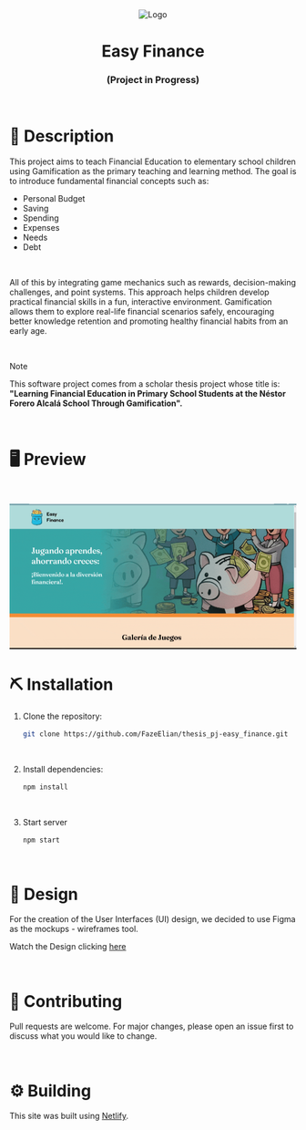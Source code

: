 <div align="center">
  <img align="center" width="25%" src="https://easyfinance-app.netlify.app/static/media/Logo%20(v.02).da83ea2bb22187c7065d.webp" alt="Logo" />
</div>

<h1 align="center">Easy Finance</h1>
<h3 align="center">(Project in Progress)</h3>
<br>


# 📄 Description
This project aims to teach Financial Education to elementary school children using Gamification as the primary teaching and learning method. The goal is to introduce fundamental financial concepts such as:

- Personal Budget
- Saving
- Spending
- Expenses
- Needs
- Debt

<br>

All of this by integrating game mechanics such as rewards, decision-making challenges, and point systems. This approach helps children develop practical financial skills in a fun, interactive environment. 
Gamification allows them to explore real-life financial scenarios safely, encouraging better knowledge retention and promoting healthy financial habits from an early age.

<br>

> [!NOTE]
> This software project comes from a scholar thesis project whose title is: <br> <b>"Learning Financial Education in Primary School Students at the Néstor Forero Alcalá School Through Gamification". </b>

<br>

# 🖥 Preview
<br>

![Descripción del GIF](public/videos/Preview_v.02.gif)
<br>

# ⛏ Installation
1. Clone the repository:
   ```bash
   git clone https://github.com/FazeElian/thesis_pj-easy_finance.git
   ```

<br>

2. Install dependencies:
   ```bash
   npm install
   ```

<br>

3. Start server
   ```bash
   npm start
   ```

<br>
   
# 🎨 Design
For the creation of the User Interfaces (UI) design, we decided to use Figma as the mockups - wireframes tool.
<br>
  
Watch the Design clicking [here](https://www.figma.com/design/CTXPtMhAAElkN8S6jGoe0n/Easy-Finance-mockup?node-id=0-1&t=vnCpLLRO4vL0MxiD-1)

<br>

# 🚀 Contributing

Pull requests are welcome. For major changes, please open an issue first
to discuss what you would like to change.

<br>

# ⚙ Building
This site was built using [Netlify](https://www.netlify.com/).
